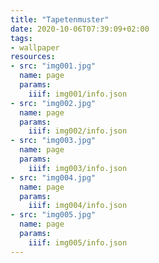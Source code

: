 ```yaml
---
title: "Tapetenmuster"
date: 2020-10-06T07:39:09+02:00
tags:
- wallpaper
resources:
- src: "img001.jpg"
  name: page
  params:
    iiif: img001/info.json
- src: "img002.jpg"
  name: page
  params:
    iiif: img002/info.json
- src: "img003.jpg"
  name: page
  params:
    iiif: img003/info.json
- src: "img004.jpg"
  name: page
  params:
    iiif: img004/info.json
- src: "img005.jpg"
  name: page
  params:
    iiif: img005/info.json
---
```

